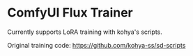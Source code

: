 # ComfyUI Flux Trainer

Currently supports LoRA training with kohya's scripts.

Original training code: https://github.com/kohya-ss/sd-scripts